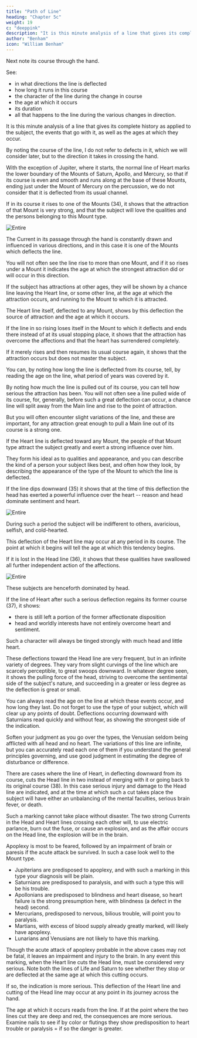 ```yaml
---
title: "Path of Line"
heading: "Chapter 5c"
weight: 19
c: "deeppink"
description: "It is this minute analysis of a line that gives its complete history as applied to the subject, the events that go with it, as well as the ages at which they occur."
author: "Benham"
icon: "William Benham"
---
```




Next note its course through the hand. <!-- By this I do not mean to take a sweeping glance at the whole line, but that you note its every variation in direction.  -->

See:
- in what directions the line is deflected
- how long it runs in this course
- the character of the line during the change in course
- the age at which it occurs
- <!-- , and, if many of these changes take place, note each one, --> its duration
- all that happens to the line during the various changes in direction. 

It is this minute analysis of a line that gives its complete history as applied to the subject, the events that go with it, as well as the ages at which they occur. 

By noting the course of the line, I do not refer to defects in it, which we will consider later, but to the direction it takes in crossing the hand. 

With the exception of Jupiter, where it starts, the normal line of Heart marks the lower boundary of the Mounts of Saturn, Apollo, and Mercury, so that if its course is even and smooth and runs along at the base of these Mounts, ending just under the Mount of Mercury on the percussion, we do not consider that it is deflected from its usual channel. 

If in its course it rises to one of the Mounts (34), it shows that the attraction of that Mount is very strong, and that the subject will love the qualities and the persons belonging to this Mount type.

![Entire](/graphics/palm/34.png)


The Current in its passage through the hand is constantly drawn and influenced in various directions, and in this case it is one of the Mounts which deflects the line. 

You will not often see the line rise to more than one Mount, and if it so rises under a Mount it indicates the age at which the strongest attraction did or will occur in this direction. 

If the subject has attractions at other ages, they will be shown by a chance line leaving the Heart line, or some other line, at the age at which the attraction occurs, and running to the Mount to which it is attracted. 

<!-- The Line Of Heart Part 3 191 No. 34. The Line Of Heart Part 3 192 No. 86.  -->

The Heart line itself, deflected to any Mount, shows by this deflection the source of attraction and the age at which it occurs. 

If the line in so rising loses itself in the Mount to which it deflects and ends there instead of at its usual stopping place, it shows that the attraction has overcome the affections and that the heart has surrendered completely. 

If it merely rises and then resumes its usual course again, it shows that the attraction occurs but does not master the subject. 

You can, by noting how long the line is deflected from its course, tell, by reading the age on the line, what period of years was covered by it. 

By noting how much the line is pulled out of its course, you can tell how serious the attraction has been. You will not often see a line pulled wide of its course, for, generally, before such a great deflection can occur, a chance line will split away from the Main line and rise to the point of attraction. 

But you will often encounter slight variations of the line, and these are important, for any attraction great enough to pull a Main line out of its course is a strong one. 

If the Heart line is deflected toward any Mount, the people of that Mount type attract the subject greatly and exert a strong influence over him.

They form his ideal as to qualities and appearance, and you can describe the kind of a person your subject likes best, and often how they look, by describing the appearance of the type of the Mount to which the line is deflected. 

If the line dips downward (35) it shows that at the time of this deflection the head has exerted a powerful influence over the heart -- reason and head dominate sentiment and heart. 

![Entire](/graphics/palm/34.png)

During such a period the subject will be indifferent to others, avaricious, selfish, and cold-hearted. 

This deflection of the Heart line may occur at any period in its course. The point at which it begins will tell the age at which this tendency begins. 

If it is lost in the Head line (36), it shows that these qualities have swallowed all further independent action of the affections. 

![Entire](/graphics/palm/36.png)


These subjects are henceforth dominated by head. 

If the line of Heart after such a serious deflection regains its former course (37), it shows:
- there is still left a portion of the former affectionate disposition
- head and worldly interests have not entirely overcome heart and sentiment.

Such a character will always be tinged strongly with much head and little heart. 


<!-- The Line Of Heart Part 3 193 No. 36.  The Line Of Heart Part 3 194 No. 37.-->

These deflections toward the Head line are very frequent, but in an infinite variety of degrees. They vary from slight curvings of the line which are scarcely perceptible, to great swoops downward. In whatever degree seen, it shows the pulling force of the head, striving to overcome the sentimental side of the subject's nature, and succeeding in a greater or less degree as the deflection is great or small. 

You can always read the age on the line at which these events occur, and how long they last. Do not forget to use the type of your subject, which will clear up any points of doubt. Deflections occurring downward with Saturnians read quickly and without fear, as showing the strongest side of the indication. 

Soften your judgment as you go over the types, the Venusian seldom being afflicted with all head and no heart. The variations of this line are infinite, but you can accurately read each one of them if you understand the general principles governing, and use good judgment in estimating the degree of disturbance or difference. <!-- The Line Of Heart. Part 4  -->

There are cases where the line of Heart, in deflecting downward from its course, cuts the Head line in two instead of merging with it or going back to its original course (38). In this case serious injury and damage to the Head line are indicated, and at the time at which such a cut takes place the subject will have either an unbalancing of the mental faculties, serious brain fever, or death. 

Such a marking cannot take place without disaster. The two strong Currents in the Head and Heart lines crossing each other will, to use electric parlance, burn out the fuse, or cause an explosion, and as the affair occurs on the Head line, the explosion will be in the brain. 

Apoplexy is most to be feared, followed by an impairment of brain or paresis if the acute attack be survived. In such a case look well to the Mount type. 

- Jupiterians are predisposed to apoplexy, and with such a marking in this type your diagnosis will be plain.
- Saturnians are predisposed to paralysis, and with such a type this will be his trouble.
- Apollonians are predisposed to blindness and heart disease, so heart failure is the strong presumption here, with blindness (a defect in the head) second.
- Mercurians, predisposed to nervous, bilious trouble, will point you to paralysis.
- Martians, with excess of blood supply already greatly marked, will likely have apoplexy. 
- Lunarians and Venusians are not likely to have this marking.

Though the acute attack of apoplexy probable in the above cases may not be fatal, it leaves an impairment and injury to the brain. In any event this marking, when the Heart line cuts the Head line, must be considered very serious. Note both the lines of Life and Saturn to see whether they stop or are deflected at the same age at which this cutting occurs. 

If so, the indication is more serious. This deflection of the Heart line and cutting of the Head line may occur at any point in its journey across the hand.

The age at which it occurs reads from the line. If at the point where the two lines cut they are deep and red, the consequences are more serious. Examine nails to see if by color or flutings they show predisposition to heart trouble or paralysis =  if so the danger is greater. 

<!-- The Line Of Heart Part 4 195 No. 38. The Line Of Heart Part 4 196 No. 39. --> 

<!-- We may sum up the rules for the course of the Heart line by saying that  -->

